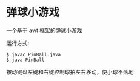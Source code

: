 # 弹球小游戏

一个基于 awt 框架的弹球小游戏

运行方式:

```shell
$ javac PinBall.java
$ java PinBall
```

按动键盘左键和右键控制球拍左右移动，使小球不落地
